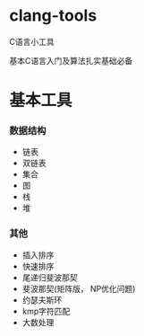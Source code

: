 clang-tools
===========

C语言小工具

基本C语言入门及算法扎实基础必备


基本工具
====


### 数据结构

* 链表
* 双链表
* 集合
* 图
* 栈
* 堆


### 其他

* 插入排序
* 快速排序
* 尾递归斐波那契
* 斐波那契(矩阵版， NP优化问题)
* 约瑟夫斯环
* kmp字符匹配
* 大数处理
